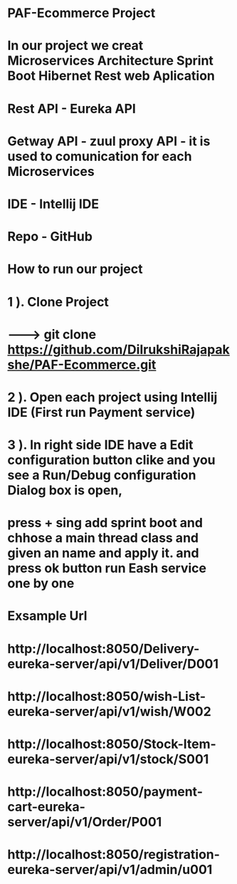 # PAF-Ecommerce Project
# In our project we creat Microservices  Architecture Sprint Boot Hibernet Rest web Aplication 
# Rest API - Eureka API
# Getway API - zuul proxy API - it is used to comunication for each Microservices 
# IDE - Intellij IDE
# Repo - GitHub

# How to run our project

# 1 ). Clone Project
# ---> git clone https://github.com/DilrukshiRajapakshe/PAF-Ecommerce.git
# 2 ). Open each project using Intellij IDE (First run Payment service)
# 3 ). In right side IDE have a Edit configuration button clike and you see a Run/Debug configuration Dialog box is open,
#      press + sing add sprint boot and chhose a main thread class and given an name and apply it. and press ok button run Eash service one by one

 
# Exsample Url

# http://localhost:8050/Delivery-eureka-server/api/v1/Deliver/D001
# http://localhost:8050/wish-List-eureka-server/api/v1/wish/W002
# http://localhost:8050/Stock-Item-eureka-server/api/v1/stock/S001
# http://localhost:8050/payment-cart-eureka-server/api/v1/Order/P001
# http://localhost:8050/registration-eureka-server/api/v1/admin/u001 


